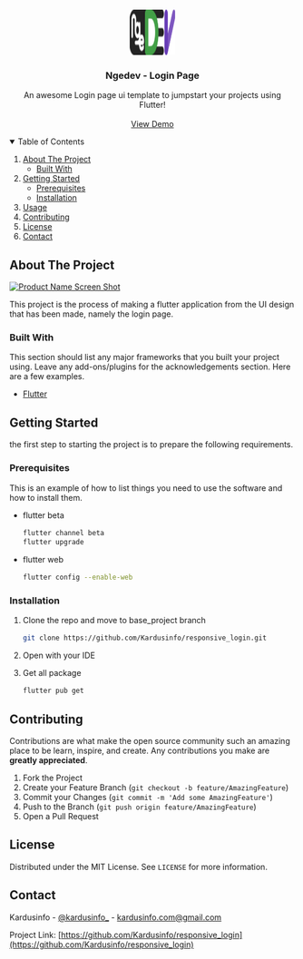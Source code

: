 <!-- PROJECT LOGO -->
<br />
<p align="center">
  <a href="https://github.com/kardusinfo/responsive_login">
    <img src="assets/images/logo.png" alt="Logo" width="80" height="80">
  </a>

  <h3 align="center">Ngedev - Login Page</h3>

  <p align="center">
    An awesome Login page ui template to jumpstart your projects using Flutter!
    <br />
    <br />
    <a href="https://kardusinfo.com/demo/login-responsive">View Demo</a>
  </p>
</p>



<!-- TABLE OF CONTENTS -->
<details open="open">
  <summary>Table of Contents</summary>
  <ol>
    <li>
      <a href="#about-the-project">About The Project</a>
      <ul>
        <li><a href="#built-with">Built With</a></li>
      </ul>
    </li>
    <li>
      <a href="#getting-started">Getting Started</a>
      <ul>
        <li><a href="#prerequisites">Prerequisites</a></li>
        <li><a href="#installation">Installation</a></li>
      </ul>
    </li>
    <li><a href="#usage">Usage</a></li>
    <li><a href="#contributing">Contributing</a></li>
    <li><a href="#license">License</a></li>
    <li><a href="#contact">Contact</a></li>
  </ol>
</details>



<!-- ABOUT THE PROJECT -->
## About The Project

[![Product Name Screen Shot][product-screenshot]](https://example.com)

This project is the process of making a flutter application from the UI design that has been made, namely the login page.

### Built With

This section should list any major frameworks that you built your project using. Leave any add-ons/plugins for the acknowledgements section. Here are a few examples.
* [Flutter](https://flutter.dev)


<!-- GETTING STARTED -->
## Getting Started

the first step to starting the project is to prepare the following requirements.

### Prerequisites

This is an example of how to list things you need to use the software and how to install them.
* flutter beta
  ```sh
  flutter channel beta
  flutter upgrade
  ```
* flutter web
  ```sh
  flutter config --enable-web
  ```
### Installation

1. Clone the repo and move to base_project branch
   ```sh
   git clone https://github.com/Kardusinfo/responsive_login.git
   ```
3. Open with your IDE

4. Get all package
   ```sh
   flutter pub get
   ```

<!-- CONTRIBUTING -->
## Contributing

Contributions are what make the open source community such an amazing place to be learn, inspire, and create. Any contributions you make are **greatly appreciated**.

1. Fork the Project
2. Create your Feature Branch (`git checkout -b feature/AmazingFeature`)
3. Commit your Changes (`git commit -m 'Add some AmazingFeature'`)
4. Push to the Branch (`git push origin feature/AmazingFeature`)
5. Open a Pull Request


<!-- LICENSE -->
## License

Distributed under the MIT License. See `LICENSE` for more information.


<!-- CONTACT -->
## Contact

Kardusinfo - [@kardusinfo_](https://instagram.com/kardusinfo_) - kardusinfo.com@gmail.com

Project Link: [https://github.com/Kardusinfo/responsive_login](https://github.com/Kardusinfo/responsive_login)

[product-screenshot]: assets/images/screenshot.png